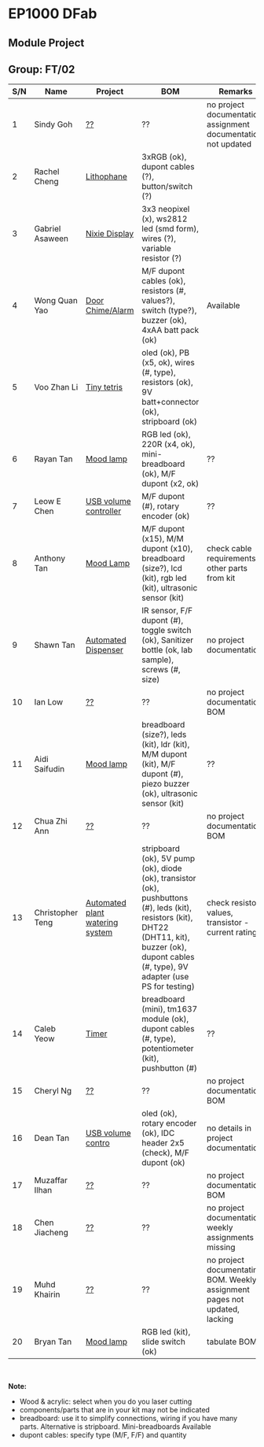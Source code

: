 # EP1000 DFab
## Module Project
## Group: FT/02

| S/N | Name | Project | BOM | Remarks |
| -- | -- | -- | -- | --
| 1 | Sindy Goh | [??](https://sindygoh.github.io/dIGITAL/) | ?? | no project documentation, assignment documentation not updated
| 2 | Rachel Cheng | [Lithophane](https://raeyyyychael.github.io/EP1000/final%20project.html) | 3xRGB (ok), dupont cables (?), button/switch (?)  |
| 3 | Gabriel Asaween | [Nixie Display](https://gabriel-as.github.io/EP1000-SP/part8.html) | 3x3 neopixel (x), ws2812 led (smd form), wires (?), variable resistor (?)  |
| 4 | Wong Quan Yao | [Door Chime/Alarm](https://mtgbootz.github.io/EP1000/Module-project.html) | M/F dupont cables (ok), resistors (#, values?), switch (type?), buzzer (ok), 4xAA batt pack (ok) | Available
| 5 | Voo Zhan Li | [Tiny tetris](https://v00zhanli.github.io/digitalfablab/final%20project.html) | oled (ok), PB (x5, ok), wires (#, type), resistors (ok), 9V batt+connector (ok), stripboard (ok) |
| 6 | Rayan Tan | [Mood lamp](https://mochidaisuki.github.io/Dfab-website/Module%20Project.html) | RGB led (ok), 220R (x4, ok), mini-breadboard (ok), M/F dupont (x2, ok) | ??
| 7 | Leow E Chen | [USB volume controller](https://echenleow.github.io/fablab/project.html) | M/F dupont (#), rotary encoder (ok) | ??
| 8 | Anthony Tan | [Mood Lamp](https://mochidaisuki.github.io/Dfab-website/Module%20Project.html) | M/F dupont (x15), M/M dupont (x10), breadboard (size?), lcd (kit), rgb led (kit), ultrasonic sensor (kit) | check cable requirements, other parts from kit
| 9 | Shawn Tan | [Automated Dispenser]() | IR sensor, F/F dupont (#), toggle switch (ok), Sanitizer bottle (ok, lab sample), screws (#, size) | no project documentation
| 10 | Ian Low | [??]() | ?? | no project documentation, BOM
| 11 | Aidi Saifudin | [Mood lamp](https://aidisaifudin.github.io/EP1000/FinalProject.html) | breadboard (size?), leds (kit), ldr (kit), M/M dupont (kit), M/F dupont (#), piezo buzzer (ok), ultrasonic sensor (kit) | ??
| 12 | Chua Zhi Ann | [??]() | ?? | no project documentation, BOM
| 13 | Christopher Teng | [Automated plant watering system](https://eatshitandgrowstrong.github.io/hub/PROJECT/projectideationprototyping.html) | stripboard (ok), 5V pump (ok), diode (ok), transistor (ok), pushbuttons (#), leds (kit), resistors (kit), DHT22 (DHT11, kit), buzzer (ok), dupont cables (#, type), 9V adapter (use PS for testing) | check resistor values, transistor - current rating?
| 14 | Caleb Yeow | [Timer](https://caleb-yeow.github.io/Calebs-website/web/ModuleProj.html) | breadboard (mini), tm1637 module (ok), dupont cables (#, type), potentiometer (kit), pushbutton (#) | ??
| 15 | Cheryl Ng | [??]() | ?? | no project documentation, BOM
| 16 | Dean Tan | [USB volume contro](https://deantanwj.github.io/DFAB-/Final%20Project.html) | oled (ok), rotary encoder (ok), IDC header 2x5 (check), M/F dupont (ok) | no details in project documentation
| 17 | Muzaffar Ilhan | [??]() | ?? | no project documentation, BOM
| 18 | Chen Jiacheng | [??]() | ?? | no project documentation, weekly assignments all missing
| 19 | Muhd Khairin | [??]() | ?? | no project documentatin, BOM. Weekly assignment pages not updated, lacking
| 20 | Bryan Tan | [Mood lamp](https://bryanpotato.github.io/Digital_Fabrication_Prototype_fundamentals/project_management.html) | RGB led (kit), slide switch (ok) | tabulate BOM

</br>

**Note:**

- Wood & acrylic: select when you do you laser cutting
- components/parts that are in your kit may not be indicated
- breadboard: use it to simplify connections, wiring if you have many parts. Alternative is stripboard. Mini-breadboards Available
- dupont cables: specify type (M/F, F/F) and quantity
